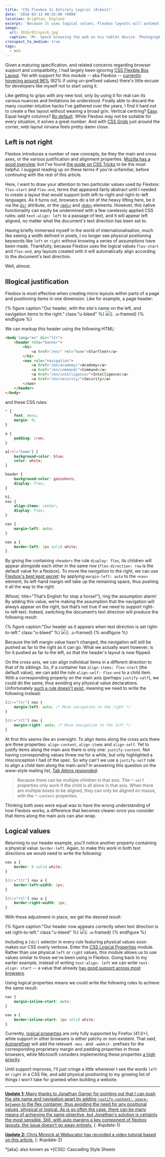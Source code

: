 ```yaml
---
title: 'CSS Flexbox Is Entirely Logical (Almost)'
date: '2016-03-13 00:55:00 +0000'
location: Brighton, England
excerpt: 'Because it uses logical values, Flexbox layouts will automatically align according to a document''s text-direction. Well, almost.'
image:
  url: 2016/03/spock.jpg
  caption: 'Mr. Spock browsing the web on his tablet device. Photograph: [NBC Television](https://commons.wikimedia.org/wiki/File:Star_Trek_Spock.jpg)'
crosspost_to_medium: true
tags:
  - Web
---
```

Given a maturing specification, and related concerns regarding browser support and compatibility, I had largely been ignoring [CSS Flexible Box Layout][1]. Yet with support for this module -- aka Flexbox -- [currently hovering around 96%][2] (82% if using un-prefixed values) there's little excuse for developers like myself not to start using it.

Like getting to grips with any new tool, only by using it for real can its various nuances and limitations be understood. Finally able to discard the many counter-intuitive hacks I've gathered over the years, I find it hard not to create a flex layout without wearing a broad grin. Vertical centring? [Easy][3]. Equal height columns? [By default][4]. While Flexbox may not be suitable for every situation, it solves a great number. And with [CSS Grids][5] just around the corner, web layout nirvana feels pretty damn close.

## Left is not right
Flexbox introduces a number of new concepts, be they the main and cross axes, or the various justification and alignment properties. [Mozilla has a good overview][6], but I've found [the guide on CSS Tricks][7] to be the most helpful. I suggest reading up on these terms if you're unfamiliar, before continuing with the rest of this article.

Here, I want to draw your attention to two particular values used by Flexbox: `flex-start` and `flex-end`, terms that appeared fairly abstract until I needed to create a layout that would support both left-to-right and right-to-left languages. As it turns out, browsers do a lot of the heavy lifting here, be it via the [`dir`][8] attribute, or the [`<bdi>`][9] and [`<bdo>`][10] elements. However, this native functionality can easily be undermined with a few carelessly applied CSS rules: add `text-align: left` to a passage of text, and it will appear left aligned, no matter what the document's text direction has been set to.

Having briefly immersed myself in the world of internationalisation, much like seeing a width defined in pixels, I no longer see physical positioning keywords like `left` or `right` without knowing a series of assumptions have been made. Thankfully, because Flexbox uses the logical values `flex-start` and `flex-end`, any layouts created with it will automatically align according to the document's text direction.

Well, almost.

## Illogical justification
Flexbox is most effective when creating micro layouts within parts of a page and positioning items in one dimension. Like for example, a page header:

{% figure caption:"Our header, with the site's name on the left, and navigation items to the right." class:"u-bleed" %}
![](/images/2016/03/header-ltr.svg){: .u-framed}
{% endfigure %}

We can markup this header using the following HTML:

```html
<body lang="en" dir="ltr">
    <header role="banner">
        <h1>
            <a href="/en/" rel="home">Starfleet</a>
        </h1>
        <nav role="navigation">
            <a href="/en/academy/">Academy</a>
            <a href="/en/command/">Command</a>
            <a href="/en/intelligence/">Intelligence</a>
            <a href="/en/security/">Security</a>
        </nav>
    </header>
</body>
```

and these CSS rules:

```css
* {
    font: menu;
    margin: 0;
}

a {
    padding: 1rem;
}

a[rel="home"] {
    background-color: blue;
    color: white;
}

header {
    background-color: gainsboro;
    display: flex;
}

h1,
nav {
    align-items: center;
    display: flex;
}

nav {
    margin-left: auto;
}

nav a {
    border-left: 1px solid white;
}
```

By giving the containing `<header>` the rule `display: flex`, its children will appear alongside each other in the same row (`flex-direction: row` is the default value for a flexbox). To move the navigation to the right, we can use [Flexbox's best kept secret][11]: by applying `margin-left: auto` to the `<nav>` element, its left-hand margin will take up the remaining space, thus pushing it all the way to the right.

*Whoa*{: title="That’s English for stop a horse!"}, ring the assumption alarm! By adding this value, we’re making the assumption that the navigation will always appear on the right, but that’s not true if we need to support right-to-left text. Indeed, switching the document’s text direction will produce the following result:

{% figure caption:"Our header as it appears when text direction is set right-to-left." class:"u-bleed" %}
![](/images/2016/03/header-rtl-margin-left.svg){: .u-framed}
{% endfigure %}

Because the left margin value hasn't changed, the navigation will still be pushed as far to the right as it can go. What we actually want however, is for it pushed as far to the left, so that the header's layout is now flipped.

On the cross axis, we can align individual items in a different direction to that of its siblings. So, if a container has `align-items: flex-start` (the default value), we can add the rule `align-self: flex-end` to a child item. With a corresponding property on the main axis (perhaps `justify-self`), we could do the same, thus avoiding any physical value declarations. Unfortunately [such a rule doesn't exist][12], meaning we need to write the following instead:

```css
[dir="ltr"] nav {
    margin-left: auto; /* Move navigation to the right */
}

[dir="rtl"] nav {
    margin-right: auto; /* Move navigation to the left */
}
```

At first this seems like an oversight. To align items along the cross axis there are three properties: `align-content`, `align-items` and `align-self`. Yet to justify items along the main axis there is only one: `justify-content`. Not having corresponding values threw me for a while, but only highlighted a misconception I had of the spec. So why can't we use a `justify-self` rule to align a child item along the main-axis? In answering this question on the www-style mailing list, [Tab Atkins responded][13]:

> Because there can be multiple children in that axis. The `*-self` properties only work if the child is all alone in that axis. When there are multiple boxes to be aligned, they can only be aligned en masse, with the `*-content` properties.

Thinking both axes were equal was to have the wrong understanding of how Flexbox works; a difference that becomes clearer once you consider that items along the main axis can also wrap.

## Logical values
Returning to our header example, you'll notice another property containing a physical value: `border-left`. Again, to make this work in both text directions we would need to write the following:

```css
nav a {
    border: 0 solid white;
}

[dir="ltr"] nav a {
    border-left-width: 1px;
}

[dir="rtl"] nav a {
    border-right-width: 1px;
}
```

With these adjustment in place, we get the desired result:

{% figure caption:"Our header now appears correctly when text direction is set right-to-left." class:"u-bleed" %}
![](/images/2016/03/header-rtl.svg){: .u-framed}
{% endfigure %}

Including a `[dir]` selector in every rule featuring physical values soon makes our CSS overly verbose. Enter the [CSS Logical Properties][14] module. Rather than use physical `left` or `right` values, this module allows us to use values similar to those we've been using in Flexbox. Going back to my earlier example, instead of writing `text-align: left` we can write `text-align: start` -- a value that already [has good support across most browsers][15].

Using logical properties means we could write the following rules to achieve the same result:

```css
nav {
    margin-inline-start: auto;
}

nav a {
    border-inline-start: 1px solid white;
}
```

Currently, [logical properties][16] are only fully supported by Firefox (41.0+), while support in other browsers is either patchy or non-existent. That said, [Autoprefixer][17] will add the relevant `-moz-` and `-webkit-` prefixes for the corresponding proprietary margin and padding properties in those browsers, while Microsoft considers implementing these properties [a high priority][18].

Until support improves, I'll just cringe a little whenever I see the words `left` or `right` in a CSS file, and add physical positioning to my growing list of things I won't take for granted when building a website.

---

<ins datetime="2016-03-17">**Update 1:** Many thanks to [Jonathan Garner][19] for pointing out that [I can push the site name and navigation apart by adding `justify-content: space-between`][20] to the flex container, thus avoiding the need for any positional values, physical or logical. As is so often the case, there can be many means of achieving the same objective, but Jonathan's solution is certainly the most sensible. Still, with auto margins a key component of flexbox layouts, the issue doesn't go away entirely.</ins>
{: #update-1}

<ins datetime="2016-03-30">**Update 2:** [Chris Minnick][21] at [Webucator][22] has recorded [a video tutorial][23] based on this article.</ins>
{: #update-2}

[1]: https://www.w3.org/TR/css-flexbox-1/
[2]: http://caniuse.com/flexbox
[3]: https://philipwalton.github.io/solved-by-flexbox/demos/vertical-centering/
[4]: https://philipwalton.github.io/solved-by-flexbox/demos/holy-grail/
[5]: http://gridbyexample.com/
[6]: https://developer.mozilla.org/en-US/docs/Web/CSS/CSS_Flexible_Box_Layout/Using_CSS_flexible_boxes
[7]: https://css-tricks.com/snippets/css/a-guide-to-flexbox/
[8]: https://developer.mozilla.org/en-US/docs/Web/HTML/Global_attributes/dir
[9]: https://developer.mozilla.org/en-US/docs/Web/HTML/Element/bdi
[10]: https://developer.mozilla.org/en-US/docs/Web/HTML/Element/bdo
[11]: https://medium.com/@samserif/bd3d892826b6
[12]: http://stackoverflow.com/questions/32551291/in-css-flexbox-why-are-there-no-justify-items-and-justify-self-properties
[13]: https://lists.w3.org/Archives/Public/www-style/2015Apr/0114.html
[14]: https://drafts.csswg.org/css-logical-props/
[15]: http://www.quirksmode.org/css/text/#t07
[16]: https://developer.mozilla.org/en-US/docs/Web/CSS/CSS_Logical_Properties
[17]: https://github.com/postcss/autoprefixer
[18]: https://dev.windows.com/en-us/microsoft-edge/platform/status/csslogicalpropertieslevel1
[19]: http://www.jonathangarner.co.uk
[20]: https://twitter.com/jgarner_co_uk/status/709483346510872576
[21]: https://about.me/chrisminnick
[22]: https://www.webucator.com
[23]: https://www.youtube.com/watch?v=Q_0tP52RBh4

*[aka]: also known as
*[CSS]: Cascading Style Sheets
